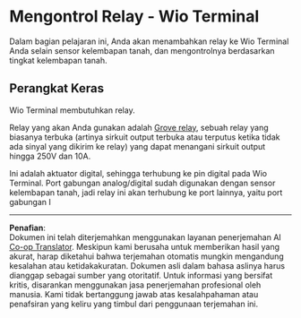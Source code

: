 <!--
CO_OP_TRANSLATOR_METADATA:
{
  "original_hash": "f3c5d8afa2ef6a0b425ef8ff20615cb4",
  "translation_date": "2025-08-27T21:36:56+00:00",
  "source_file": "2-farm/lessons/3-automated-plant-watering/wio-terminal-relay.md",
  "language_code": "id"
}
-->
# Mengontrol Relay - Wio Terminal

Dalam bagian pelajaran ini, Anda akan menambahkan relay ke Wio Terminal Anda selain sensor kelembapan tanah, dan mengontrolnya berdasarkan tingkat kelembapan tanah.

## Perangkat Keras

Wio Terminal membutuhkan relay.

Relay yang akan Anda gunakan adalah [Grove relay](https://www.seeedstudio.com/Grove-Relay.html), sebuah relay yang biasanya terbuka (artinya sirkuit output terbuka atau terputus ketika tidak ada sinyal yang dikirim ke relay) yang dapat menangani sirkuit output hingga 250V dan 10A.

Ini adalah aktuator digital, sehingga terhubung ke pin digital pada Wio Terminal. Port gabungan analog/digital sudah digunakan dengan sensor kelembapan tanah, jadi relay ini akan terhubung ke port lainnya, yaitu port gabungan I

---

**Penafian**:  
Dokumen ini telah diterjemahkan menggunakan layanan penerjemahan AI [Co-op Translator](https://github.com/Azure/co-op-translator). Meskipun kami berusaha untuk memberikan hasil yang akurat, harap diketahui bahwa terjemahan otomatis mungkin mengandung kesalahan atau ketidakakuratan. Dokumen asli dalam bahasa aslinya harus dianggap sebagai sumber yang otoritatif. Untuk informasi yang bersifat kritis, disarankan menggunakan jasa penerjemahan profesional oleh manusia. Kami tidak bertanggung jawab atas kesalahpahaman atau penafsiran yang keliru yang timbul dari penggunaan terjemahan ini.